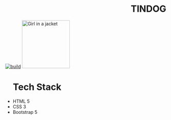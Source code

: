 <h1 align="right">  TINDOG </h1> 
<a href="https://github.com/ntkme/github-buttons/workflows/build/badge.svg" target="_blank" rel="noopener noreferrer"><img src="https://github.com/ntkme/github-buttons/workflows/build/badge.svg" alt="build" style="max-width:100%;"></a>
<img src="https://www.androidpolice.com/wp-content/uploads/2015/06/nexus2cee_tindog.png" alt="Girl in a jacket" width="150" height="150">


<ul>
  <h1>Tech Stack </h1>
  
  <li> HTML 5 </li>
  <li> CSS 3 </li>
  <li> Bootstrap 5 </li>
  </ul>
